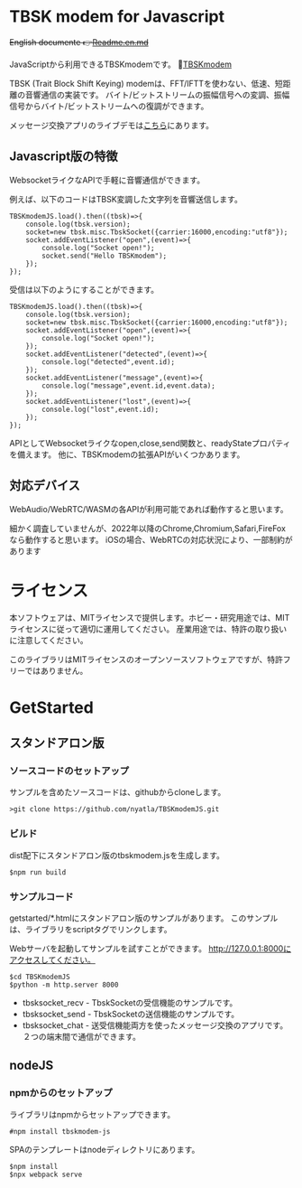# TBSK modem for Javascript


<s>English documente 👉[Readme.en.md](Readme.en.md)</s>


JavaScriptから利用できるTBSKmodemです。
🐓[TBSKmodem](https://github.com/nyatla/TBSKmodem)

TBSK (Trait Block Shift Keying) modemは、FFT/IFTTを使わない、低速、短距離の音響通信の実装です。
バイト/ビットストリームの振幅信号への変調、振幅信号からバイト/ビットストリームへの復調ができます。


メッセージ交換アプリのライブデモは<a href="https://nyatla.jp/tbskmodem/">こちら</a>にあります。

## Javascript版の特徴

WebsocketライクなAPIで手軽に音響通信ができます。

例えば、以下のコードはTBSK変調した文字列を音響送信します。
```
TBSKmodemJS.load().then((tbsk)=>{
    console.log(tbsk.version);
    socket=new tbsk.misc.TbskSocket({carrier:16000,encoding:"utf8"});
    socket.addEventListener("open",(event)=>{
        console.log("Socket open!");
        socket.send("Hello TBSKmodem");
    });
});
```

受信は以下のようにすることができます。
```
TBSKmodemJS.load().then((tbsk)=>{
    console.log(tbsk.version);
    socket=new tbsk.misc.TbskSocket({carrier:16000,encoding:"utf8"});
    socket.addEventListener("open",(event)=>{
        console.log("Socket open!");
    });
    socket.addEventListener("detected",(event)=>{
        console.log("detected",event.id);
    });
    socket.addEventListener("message",(event)=>{
        console.log("message",event.id,event.data);
    });
    socket.addEventListener("lost",(event)=>{
        console.log("lost",event.id);
    });
});
```

APIとしてWebsocketライクなopen,close,send関数と、readyStateプロパティを備えます。
他に、TBSKmodemの拡張APIがいくつかあります。


## 対応デバイス
WebAudio/WebRTC/WASMの各APIが利用可能であれば動作すると思います。

細かく調査していませんが、2022年以降のChrome,Chromium,Safari,FireFoxなら動作すると思います。
iOSの場合、WebRTCの対応状況により、一部制約があります


# ライセンス

本ソフトウェアは、MITライセンスで提供します。ホビー・研究用途では、MITライセンスに従って適切に運用してください。
産業用途では、特許の取り扱いに注意してください。

このライブラリはMITライセンスのオープンソースソフトウェアですが、特許フリーではありません。

# GetStarted


## スタンドアロン版

### ソースコードのセットアップ
サンプルを含めたソースコードは、githubからcloneします。

```
>git clone https://github.com/nyatla/TBSKmodemJS.git
```

### ビルド
dist配下にスタンドアロン版のtbskmodem.jsを生成します。
```
$npm run build
```


### サンプルコード
getstarted/*.htmlにスタンドアロン版のサンプルがあります。
このサンプルは、ライブラリをscriptタグでリンクします。

Webサーバを起動してサンプルを試すことができます。
http://127.0.0.1:8000にアクセスしてください。

```
$cd TBSKmodemJS
$python -m http.server 8000
```

- tbsksocket_recv - TbskSocketの受信機能のサンプルです。
- tbsksocket_send - TbskSocketの送信機能のサンプルです。
- tbsksocket_chat - 送受信機能両方を使ったメッセージ交換のアプリです。２つの端末間で通信ができます。



## nodeJS

### npmからのセットアップ

ライブラリはnpmからセットアップできます。
```
#npm install tbskmodem-js
```

SPAのテンプレートはnodeディレクトリにあります。

```
$npm install
$npx webpack serve
```

